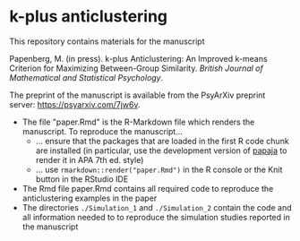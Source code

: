 # k-plus anticlustering

This repository contains materials for the manuscript

Papenberg, M. (in press). k-plus Anticlustering: An Improved k-means Criterion for Maximizing Between-Group Similarity. *British Journal of Mathematical and Statistical Psychology*.

The preprint of the manuscript is available from the PsyArXiv preprint server: https://psyarxiv.com/7jw6v.

- The file "paper.Rmd" is the R-Markdown file which renders the manuscript. To reproduce the manuscript...
  * ... ensure that the packages that are loaded in the first R code chunk are installed (in particular, use the development version of [papaja](https://github.com/crsh/papaja) to render it in APA 7th ed. style)
  * ... use `rmarkdown::render("paper.Rmd")` in the R console or the Knit button in the RStudio IDE
- The Rmd file paper.Rmd contains all required code to reproduce the anticlustering examples in the paper
- The directories `./Simulation_1` and `./Simulation_2` contain the code and all information needed to to reproduce the simulation studies reported in the manuscript
